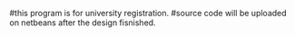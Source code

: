 #this program is for university registration.
#source code will be uploaded on netbeans after the design fisnished.
